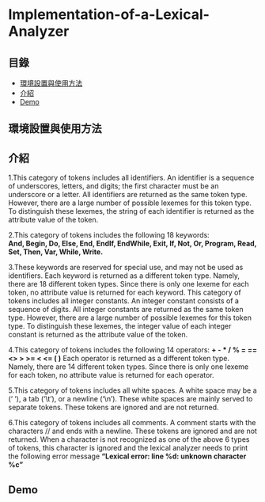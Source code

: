 # Implementation-of-a-Lexical-Analyzer
## 目錄
 - [環境設置與使用方法](#環境設置與使用方法)
 - [介紹](#介紹)
 - [Demo](#Demo)
## 環境設置與使用方法
## 介紹
1.This category of tokens includes all identifiers. An identifier is a sequence of underscores, letters, and digits; the first character must be an underscore or a letter. All identifiers are returned as the same token type. However, there are a large number of possible lexemes for this token type. To distinguish these lexemes, the string of each identifier is returned as the attribute value of the token.

2.This category of tokens includes the following 18 keywords:   
**And, Begin, Do, Else, End, EndIf, EndWhile, Exit, If, Not, Or, Program, Read, Set, Then, Var, While, Write.**
        
3.These  keywords  are  reserved  for  special  use,  and  may  not  be  used  as identifiers. Each keyword is returned as a different token type. Namely, there are 18 different token types. Since there is only one lexeme for each token, no attribute value is returned for each keyword. This  category  of  tokens
includes  all  integer  constants.  An  integer  constant consists of a sequence of digits. All integer constants are returned as the same token  type.  However,  there  are  a  large  number  of  possible  lexemes  for  this token  type.  To  distinguish  these  lexemes,  the  integer  value  of  each  integer constant is returned as the attribute value of the token.

4.This category of tokens includes the following 14 operators: 
**+    -    *    /    %    =    ==    <>    >    >=    <    <=    ( )**
Each  operator  is  returned  as  a  different  token  type.  Namely,  there  are  14 different  token  types.  Since  there  is  only  one  lexeme  for  each  token,  no attribute value is returned for each operator.

5.This  category  of  tokens  includes  all  white  spaces.  A  white  space  may  be  a  (‘ ’), a tab (‘\t’), or a newline (‘\n’). These white spaces are mainly served to separate tokens. These tokens are ignored and are not returned.

6.This  category  of  tokens  includes  all  comments.  A  comment  starts  with  the characters // and ends with a newline. These tokens are ignored and are not returned. When a character is not recognized as one of the above 6 types of tokens, this character is ignored and the lexical analyzer needs to print the following error message **“Lexical error: line %d: unknown character %c”**

## Demo

